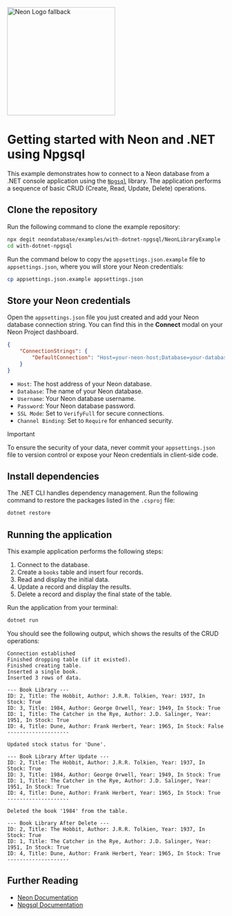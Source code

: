 <picture>
  <source media="(prefers-color-scheme: dark)" srcset="https://neon.com/brand/neon-logo-dark-color.svg">
  <source media="(prefers-color-scheme: light)" srcset="https://neon.com/brand/neon-logo-light-color.svg">
  <img width="250px" alt="Neon Logo fallback" src="https://neon.com/brand/neon-logo-dark-color.svg">
</picture>

# Getting started with Neon and .NET using Npgsql

This example demonstrates how to connect to a Neon database from a .NET console application using the [`Npgsql`](https://www.npgsql.org/) library. The application performs a sequence of basic CRUD (Create, Read, Update, Delete) operations.

## Clone the repository

Run the following command to clone the example repository:

```bash
npx degit neondatabase/examples/with-dotnet-npgsql/NeonLibraryExample ./with-dotnet-npgsql
cd with-dotnet-npgsql
```

Run the command below to copy the `appsettings.json.example` file to `appsettings.json`, where you will store your Neon credentials:

```bash
cp appsettings.json.example appsettings.json
```

## Store your Neon credentials

Open the `appsettings.json` file you just created and add your Neon database connection string. You can find this in the **Connect** modal on your Neon Project dashboard.

```json
{
    "ConnectionStrings": {
        "DefaultConnection": "Host=your-neon-host;Database=your-database;Username=your-username;Password=your-password;SSL Mode=VerifyFull; Channel Binding=Require"
    }
}
```

- `Host`: The host address of your Neon database.
- `Database`: The name of your Neon database.
- `Username`: Your Neon database username.
- `Password`: Your Neon database password.
- `SSL Mode`: Set to `VerifyFull` for secure connections.
- `Channel Binding`: Set to `Require` for enhanced security.

> [!IMPORTANT]
> To ensure the security of your data, never commit your `appsettings.json` file to version control or expose your Neon credentials in client-side code.

## Install dependencies

The .NET CLI handles dependency management. Run the following command to restore the packages listed in the `.csproj` file:

```bash
dotnet restore
```

## Running the application

This example application performs the following steps:

1.  Connect to the database.
2.  Create a `books` table and insert four records.
3.  Read and display the initial data.
4.  Update a record and display the results.
5.  Delete a record and display the final state of the table.

Run the application from your terminal:

```bash
dotnet run
```

You should see the following output, which shows the results of the CRUD operations:

```text
Connection established
Finished dropping table (if it existed).
Finished creating table.
Inserted a single book.
Inserted 3 rows of data.

--- Book Library ---
ID: 2, Title: The Hobbit, Author: J.R.R. Tolkien, Year: 1937, In Stock: True
ID: 3, Title: 1984, Author: George Orwell, Year: 1949, In Stock: True
ID: 1, Title: The Catcher in the Rye, Author: J.D. Salinger, Year: 1951, In Stock: True
ID: 4, Title: Dune, Author: Frank Herbert, Year: 1965, In Stock: False
--------------------

Updated stock status for 'Dune'.

--- Book Library After Update ---
ID: 2, Title: The Hobbit, Author: J.R.R. Tolkien, Year: 1937, In Stock: True
ID: 3, Title: 1984, Author: George Orwell, Year: 1949, In Stock: True
ID: 1, Title: The Catcher in the Rye, Author: J.D. Salinger, Year: 1951, In Stock: True
ID: 4, Title: Dune, Author: Frank Herbert, Year: 1965, In Stock: True
--------------------

Deleted the book '1984' from the table.

--- Book Library After Delete ---
ID: 2, Title: The Hobbit, Author: J.R.R. Tolkien, Year: 1937, In Stock: True
ID: 1, Title: The Catcher in the Rye, Author: J.D. Salinger, Year: 1951, In Stock: True
ID: 4, Title: Dune, Author: Frank Herbert, Year: 1965, In Stock: True
--------------------
```

## Further Reading

- [Neon Documentation](https://neon.com/docs/guides/dotnet-npgsql/)
- [Npgsql Documentation](https://www.npgsql.org/doc/)
